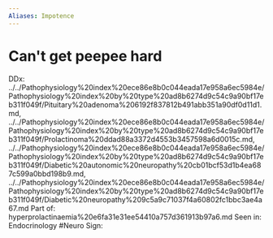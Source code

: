 ```yaml
---
Aliases: Impotence
---
```

# Can't get peepee hard

DDx: ../../Pathophysiology%20index%20ece86e8b0c044eada17e958a6ec5984e/Pathophysiology%20index%20by%20type%20ad8b6274d9c54c9a90bf17eb311f049f/Pituitary%20adenoma%206192f837812b491abb351a90df0d11d1.md, ../../Pathophysiology%20index%20ece86e8b0c044eada17e958a6ec5984e/Pathophysiology%20index%20by%20type%20ad8b6274d9c54c9a90bf17eb311f049f/Prolactinoma%20ddad88a3372d4553b3457598a6d0015c.md, ../../Pathophysiology%20index%20ece86e8b0c044eada17e958a6ec5984e/Pathophysiology%20index%20by%20type%20ad8b6274d9c54c9a90bf17eb311f049f/Diabetic%20autonomic%20neuropathy%20cb01bcf53d1b4ea687c599a0bbd198b9.md, ../../Pathophysiology%20index%20ece86e8b0c044eada17e958a6ec5984e/Pathophysiology%20index%20by%20type%20ad8b6274d9c54c9a90bf17eb311f049f/Diabetic%20neuropathy%209c5a9c71037f4a60802fc1bbc3ae4a67.md
Part of: hyperprolactinaemia%20e6fa31e31ee54410a757d361913b97a6.md
Seen in: Endocrinology #Neuro 
Sign: 
